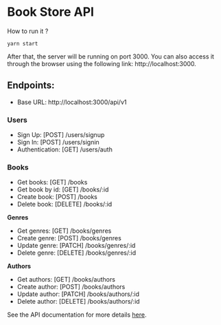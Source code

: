 # Book Store API

How to run it ?

```
yarn start
```

After that, the server will be running on port 3000. You can also access it through the browser using the following link: http://localhost:3000.

## Endpoints:

-   Base URL: http://localhost:3000/api/v1

### Users

-   Sign Up: [POST] /users/signup
-   Sign In: [POST] /users/signin
-   Authentication: [GET] /users/auth

### Books

-   Get books: [GET] /books
-   Get book by id: [GET] /books/:id
-   Create book: [POST] /books
-   Delete book: [DELETE] /books/:id

**Genres**

-   Get genres: [GET] /books/genres
-   Create genre: [POST] /books/genres
-   Update genre: [PATCH] /books/genres/:id
-   Delete genre: [DELETE] /books/genres/:id

**Authors**

-   Get authors: [GET] /books/authors
-   Create author: [POST] /books/authors
-   Update author: [PATCH] /books/authors/:id
-   Delete author: [DELETE] /books/authors/:id

See the API documentation for more details [here](https://documenter.getpostman.com/view/24674805/2s93si1prs#96b01024-447a-4b23-8ca1-a9617caa0a3a).
